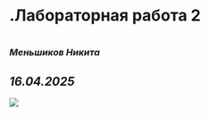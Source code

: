 <h1>.Лабораторная работа 2<h1>
<h3><em>Меньшиков Никита</em></h3> 
<h2><em>16.04.2025</em></h2>
<img src="https://i.pinimg.com/originals/ae/25/c5/ae25c511a66f1f4a8d8b005d4123adb1.jpg">

